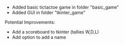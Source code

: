 -   Added basic tictactoe game in folder "basic_game"
-   Added GUI in folder "tkinter_game"

Potential Improvements:

-   Add a scoreboard to tkinter (tallies W,D,L)
-   Add option to add a name
